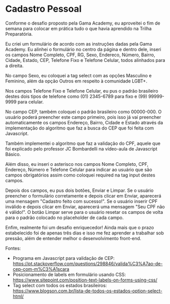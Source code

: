 # Cadastro Pessoal

Conforme o desafio proposto pela Gama Academy, eu aproveitei o fim de semana para colocar em prática tudo o que havia aprendido na Trilha Preparatória. 

Eu criei um formulário de acordo com as instruções dadas pela Gama Academy. Eu alinhei o formulário no centro da página e dentro dele, inseri os campos Nome Completo, CPF, RG, Sexo, Endereco, Número, Bairro, Cidade, Estado, CEP, Telefone Fixo e Telefone Celular, todos alinhados para a direita. 

No campo Sexo, eu coloquei a tag select com as opções Masculino e Feminino, além da opção Outros em respeito à comunidade LGBT+. 

Nos campos Telefone Fixo e Telefone Celular, eu pus o padrão brasileiro destes dois tipos de telefone como (01) 2345-6789 para fixo e (99) 99999-9999 para celular. 

No campo CEP, também coloquei o padrão brasileiro como 00000-000. O usuário poderá preencher este campo primeiro, pois isso já vai preencher automaticamente os campos Endereço, Bairro, Cidade e Estado através da implementação do algoritmo que faz a busca do CEP que foi feita com Javascript.

Também implementei o algoritmo que faz a validação do CPF, aquele que foi explicado pelo professor JC Bombardelli na vídeo-aula de Javascript Básico. 

Além disso, eu inseri o asterisco nos campos Nome Completo, CPF, Endereço, Número e Telefone Celular para indicar ao usuário que são campos obrigatórios assim como coloquei required na tag input destes campos. 

Depois dos campos, eu pus dois botões, Enviar e Limpar. Se o usuário preencher o formulário corretamente e depois clicar em Enviar, aparecerá uma mensagem "Cadastro feito com sucesso!". Se o usuário inserir CPF inválido e depois clicar em Enviar, aparecerá uma mensagem "Seu CPF não é válido!". O botão Limpar serve para o usuário resetar os campos de volta para o padrão colocado no placeholder de cada campo. 

Enfim, realmente foi um desafio enriquecedor! Ainda mais que o prazo estabelecido foi de apenas três dias e isso me fez aprender a trabalhar sob pressão, além de entender melhor o desenvolvimento front-end. 



Fontes:
- Programa em Javascript para validação de CEP: https://pt.stackoverflow.com/questions/298846/valida%C3%A7ao-de-cep-com-m%C3%A1scara
- Posicionamento de labels em formulário usando CSS: https://www.sitepoint.com/position-text-labels-on-forms-using-css/ 
- Tag select com todos os estados brasileiros: https://www.blogson.com.br/lista-de-todos-os-estados-option-select-html/
